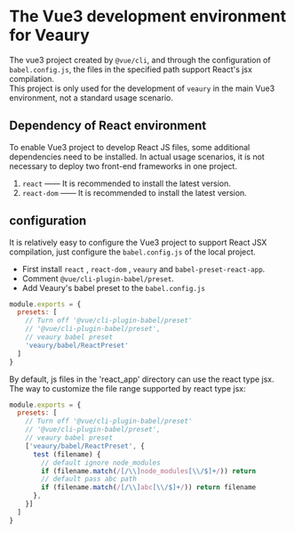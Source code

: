 # The Vue3 development environment for Veaury
The vue3 project created by `@vue/cli`, and through the configuration of `babel.config.js`, the files in the specified path support React's jsx compilation.  
This project is only used for the development of `veaury` in the main Vue3 environment, not a standard usage scenario.   

## Dependency of React environment  
To enable Vue3 project to develop React JS files, some additional dependencies need to be installed. In actual usage scenarios, it is not necessary to deploy two front-end frameworks in one project.  
1. `react` —— It is recommended to install the latest version.  
2. `react-dom` —— It is recommended to install the latest version.

## configuration  
It is relatively easy to configure the Vue3 project to support React JSX compilation, just configure the `babel.config.js` of the local project.  
- First install `react` , `react-dom` , `veaury` and `babel-preset-react-app`.  
- Comment `@vue/cli-plugin-babel/preset`.  
- Add Veaury's babel preset to the `babel.config.js`  
```js
module.exports = {
  presets: [
    // Turn off '@vue/cli-plugin-babel/preset'
    // '@vue/cli-plugin-babel/preset',
    // veaury babel preset
    'veaury/babel/ReactPreset'
  ]
}
```
By default, js files in the 'react_app' directory can use the react type jsx.  
The way to customize the file range supported by react type jsx:  
```js
module.exports = {
  presets: [
    // Turn off '@vue/cli-plugin-babel/preset'
    // '@vue/cli-plugin-babel/preset',
    // veaury babel preset
    ['veaury/babel/ReactPreset', {
      test (filename) {
        // default ignore node_modules
        if (filename.match(/[/\\]node_modules[\\/$]+/)) return
        // default pass abc path
        if (filename.match(/[/\\]abc[\\/$]+/)) return filename
      },
    }]
  ]
}
```
